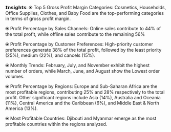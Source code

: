𝗜𝗻𝘀𝗶𝗴𝗵𝘁𝘀:
⦿ Top 5 Gross Profit Margin Categories:
Cosmetics, Households, Office Supplies, Clothes, and Baby Food are the top-performing categories in terms of gross profit margin.

⦿ Profit Percentage by Sales Channels:
Online sales contribute to 44% of the total profit, while offline sales contribute to the remaining 56%

⦿ Profit Percentage by Customer Preferences:
High-priority customer preferences generate 38% of the total profit, followed by the least priority (25%), medium (22%), and cancels (15%).

⦿ Monthly Trends:
February, July, and November exhibit the highest number of orders, while March, June, and August show the Lowest order volumes.

⦿ Profit Percentage by Regions:
Europe and Sub-Saharan Africa are the most profitable regions, contributing 25% and 28% respectively to the total profit. Other significant regions include Asia (14%), Australia and Oceania (11%), Central America and the Caribbean (6%), and Middle East & North America (13%).

⦿ Most Profitable Countries:
Djibouti and Myanmar emerge as the most profitable countries within the regions analyzed.
